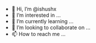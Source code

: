 - 👋 Hi, I’m @ishushx
- 👀 I’m interested in ...
- 🌱 I’m currently learning ...
- 💞️ I’m looking to collaborate on ...
- 📫 How to reach me ...

<!---
ishushx/ishushx is a ✨ special ✨ repository because its `README.md` (this file) appears on your GitHub profile.
You can click the Preview link to take a look at your changes.
--->
